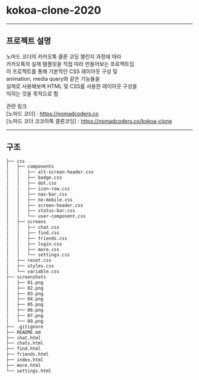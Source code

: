 # kokoa-clone-2020

-----------------------------------------------------------------------------
## 프로젝트 설명  
노마드 코더의 카카오톡 클론 코딩 챌린지 과정에 따라  
카카오톡의 실제 템플릿을 직접 따라 만들어보는 프로젝트임  
이 프로젝트를 통해 기본적인 CSS 레이아웃 구성 및   
animation, media query와 같은 기능들을  
실제로 사용해보며 HTML 및 CSS를 사용한 레이아웃 구성을  
익히는 것을 목적으로 함
  
  
관련 링크   
[노마드 코더] :  https://nomadcoders.co   
[노마드 코더 코코아톡 클론코딩] : https://nomadcoders.co/kokoa-clone  
  
  
-----------------------------------------------------------------------------
## 구조  

```bash
├── css
│   ├── components
│   │   ├── alt-screen-header.css
│   │   ├── badge.css
│   │   ├── dot.css
│   │   ├── icon-row.css
│   │   ├── nav-bar.css
│   │   ├── no-mobile.css
│   │   ├── screen-header.css
│   │   ├── status-bar.css
│   │   └── user-component.css
│   ├── screens
│   │   ├── chat.css
│   │   ├── find.css
│   │   ├── friends.css
│   │   ├── login.css
│   │   ├── more.css
│   │   └── settings.css
│   ├── reset.css
│   ├── styles.css
│   └── variable.css
├── screenshots
│   ├── 01.png
│   ├── 02.png
│   ├── 03.png
│   ├── 04.png
│   ├── 05.png
│   ├── 06.png
│   ├── 07.png
│   └── 09.png
├── .gitignore
├── README.md
├── chat.html
├── chats.html
├── find.html
├── friends.html
├── index.html
├── more.html
└── settings.html